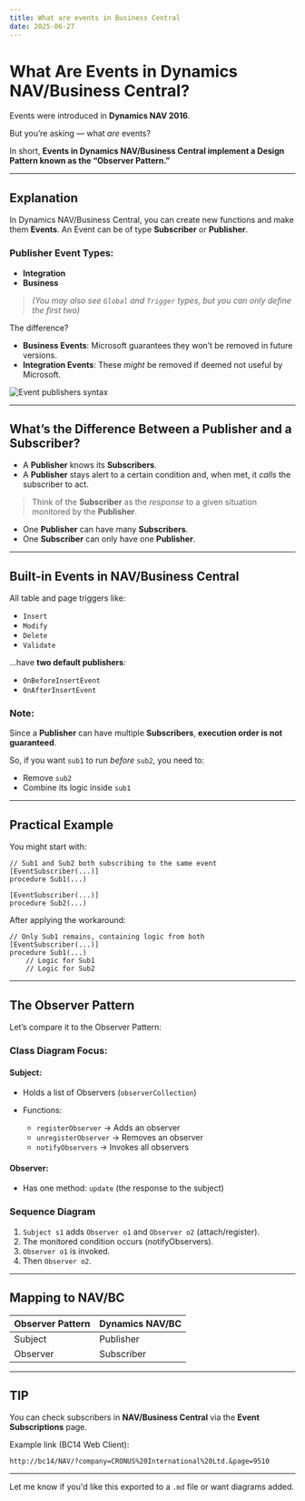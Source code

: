 ```yaml
---
title: What are events in Business Central
date: 2025-06-27
---
```


# What Are Events in Dynamics NAV/Business Central?

Events were introduced in **Dynamics NAV 2016**.

But you’re asking — what *are* events?

In short, **Events in Dynamics NAV/Business Central implement a Design Pattern known as the “Observer Pattern.”**

---

## Explanation

In Dynamics NAV/Business Central, you can create new functions and make them **Events**.
An Event can be of type **Subscriber** or **Publisher**.

### Publisher Event Types:

* **Integration**
* **Business**

> *(You may also see `Global` and `Trigger` types, but you can only define the first two)*

The difference?

* **Business Events**: Microsoft guarantees they won’t be removed in future versions.
* **Integration Events**: These *might* be removed if deemed not useful by Microsoft.

![Event publishers syntax](https://aacnsilva.wordpress.com/wp-content/uploads/2020/03/image.png)

---

## What’s the Difference Between a Publisher and a Subscriber?

* A **Publisher** knows its **Subscribers**.
* A **Publisher** stays alert to a certain condition and, when met, it *calls* the subscriber to act.

> Think of the **Subscriber** as the *response* to a given situation monitored by the **Publisher**.

* One **Publisher** can have many **Subscribers**.
* One **Subscriber** can only have one **Publisher**.

---

## Built-in Events in NAV/Business Central

All table and page triggers like:

* `Insert`
* `Modify`
* `Delete`
* `Validate`

...have **two default publishers**:

* `OnBeforeInsertEvent`
* `OnAfterInsertEvent`

### Note:

Since a **Publisher** can have multiple **Subscribers**, **execution order is not guaranteed**.

So, if you want `sub1` to run *before* `sub2`, you need to:

* Remove `sub2`
* Combine its logic inside `sub1`

---

## Practical Example

You might start with:

```al
// Sub1 and Sub2 both subscribing to the same event
[EventSubscriber(...)]
procedure Sub1(...)

[EventSubscriber(...)]
procedure Sub2(...)
```

After applying the workaround:

```al
// Only Sub1 remains, containing logic from both
[EventSubscriber(...)]
procedure Sub1(...)
    // Logic for Sub1
    // Logic for Sub2
```

---

## The Observer Pattern

Let’s compare it to the Observer Pattern:

### Class Diagram Focus:

#### Subject:

* Holds a list of Observers (`observerCollection`)
* Functions:

  * `registerObserver` → Adds an observer
  * `unregisterObserver` → Removes an observer
  * `notifyObservers` → Invokes all observers

#### Observer:

* Has one method: `update` (the response to the subject)

### Sequence Diagram

1. `Subject s1` adds `Observer o1` and `Observer o2` (attach/register).
2. The monitored condition occurs (notifyObservers).
3. `Observer o1` is invoked.
4. Then `Observer o2`.

---

## Mapping to NAV/BC

| Observer Pattern | Dynamics NAV/BC |
| ---------------- | --------------- |
| Subject          | Publisher       |
| Observer         | Subscriber      |

---

## TIP

You can check subscribers in **NAV/Business Central** via the **Event Subscriptions** page.

Example link (BC14 Web Client):

```
http://bc14/NAV/?company=CRONUS%20International%20Ltd.&page=9510
```

---

Let me know if you'd like this exported to a `.md` file or want diagrams added.
